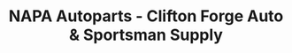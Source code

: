 ---
title: "NAPA Autoparts - Clifton Forge Auto & Sportsman Supply"
url: /clifton-forge/napa-autoparts-clifton-forge-auto-and-sportsman-supply/
shop: car parts
---